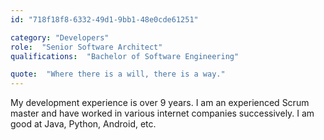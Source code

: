 ```yaml
---
id: "718f18f8-6332-49d1-9bb1-48e0cde61251"

category: "Developers"
role:  "Senior Software Architect"
qualifications:  "Bachelor of Software Engineering"

quote:  "Where there is a will, there is a way."
---
```

My development experience is over 9 years.
I am an experienced Scrum master and have worked in various internet companies successively. 
I am good at Java, Python, Android, etc.
